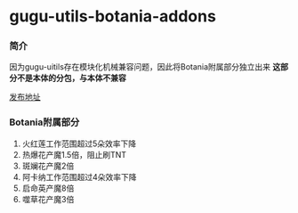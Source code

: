 # gugu-utils-botania-addons

### 简介

因为gugu-uitils存在模块化机械兼容问题，因此将Botania附属部分独立出来
**这部分不是本体的分包，与本体不兼容**

[发布地址](https://github.com/ParaParty/gugu-utils/releases)

### Botania附属部分
1. 火红莲工作范围超过5朵效率下降
2. 热爆花产魔1.5倍，阻止刷TNT
3. 斑斓花产魔2倍
4. 阿卡纳工作范围超过4朵效率下降
5. 启命英产魔8倍
6. 噬草花产魔3倍